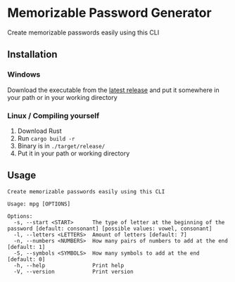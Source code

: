 # Memorizable Password Generator
Create memorizable passwords easily using this CLI

## Installation
### Windows
Download the executable from the [latest release](https://github.com/Antosser/memorizable-password-generator/releases/latest) and put it somewhere in your path or in your working directory

### Linux / Compiling yourself
1. Download Rust
2. Run `cargo build -r`
3. Binary is in `./target/release/`
4. Put it in your path or working directory

## Usage
```
Create memorizable passwords easily using this CLI

Usage: mpg [OPTIONS]

Options:
  -s, --start <START>      The type of letter at the beginning of the password [default: consonant] [possible values: vowel, consonant]
  -l, --letters <LETTERS>  Amount of letters [default: 7]
  -n, --numbers <NUMBERS>  How many pairs of numbers to add at the end [default: 1]
  -S, --symbols <SYMBOLS>  How many symbols to add at the end [default: 0]
  -h, --help               Print help
  -V, --version            Print version
```
